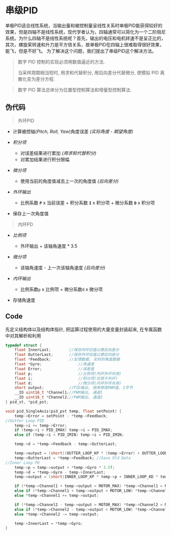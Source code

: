 # 串级PID
单极PID适合线性系统，当输出量和被控制量呈线性关系时单极PID能获得较好的效果，但是四轴不是线性系统，现代学者认为，四轴通常可以简化为一个二阶阻尼系统。为什么四轴不是线性系统呢？首先，输出的电压和电机转速不是呈正比的，其次，螺旋桨转速和升力是平方倍关系，故单极PID在四轴上很难取得很好效果，能飞，但是不好飞。
为了解决这个问题，我们提出了串级PID这个解决方法。

> 数字 PID 控制的实现必须用数值逼近的方法.
> 
> 当采样周期相当短时, 用求和代替积分, 用后向差分代替微分, 使模拟 PID 离散化变为差分方程.

> 数字 PID 算法总体分为位置型控制算法和增量型控制算法.

## 伪代码
> 外环PID

- 计算被控轴(*Pitch, Roll, Yaw*)角度误差 *(实际角度 - 期望角度)*

* *积分项*

	- 对误差结果进行累加 *(用求和代替积分)*
	- 对累加结果进行积分限幅

* *微分项*

	- 使用当前的角度值减去上一次的角度值 *(后向差分)*

* *外环输出*

	- 比例系数 **`P`** x 当前误差 + 积分系数 **`I`** x 积分项 + 微分系数 **`D`** x 积分项
- 保存上一次角度值

> 内环PD

* *比例项*

	- 外环输出 + 该轴角速度 * 3.5
* *微分项*

	- 该轴角速度 - 上一次该轴角速度 *(后向差分)*

* *内环输出*

	- 比例系数`p` x 比例项 + 微分系数`d` x 微分项

- 存储角速度

## Code

先定义结构体以及结构体指针, 把运算过程使用的大量变量封装起来, 在专属函数中对其解析和利用

``` c
typedef struct {
    float InnerLast;		//保存内环旧值以便后向差分
    float OutterLast;		//保存外环旧值以便后向差分
    float *Feedback;		//反馈数据, 实时的角度数据
    float *Gyro;				//角速度
    float Error;				//误差值
    float p;					//比例项(内环外环共用)
    float i;					//积分项(仅用于外环)
    float d;					//微分项(内环外环共用)
    short output;			//PID输出, 用来修改PWM值, 2字节
    __IO uint16_t *Channel1;//PWM输出, 通道1
    __IO uint16_t *Channel2;//PWM输出, 通道2
} pid_st, *pid_pst;
```

``` c
void pid_SingleAxis(pid_pst temp, float setPoint) {
    temp->Error = setPoint - *temp->Feedback;
//Outter Loop PID
    temp->i += temp->Error;
    if (temp->i > PID_IMAX) temp->i = PID_IMAX;
    else if (temp->i < PID_IMIN) temp->i = PID_IMIN;

    temp->d = *temp->Feedback - temp->OutterLast;

    temp->output = (short)(OUTTER_LOOP_KP * (temp->Error) + OUTTER_LOOP_KI * temp->i + OUTTER_LOOP_KD * temp->d);
    temp->OutterLast = *temp->Feedback; //Save Old Data
//Inner Loop PD
    temp->p = temp->output + *temp->Gyro * 3.5f;
    temp->d = *temp->Gyro - temp->InnerLast;
    temp->output = (short)INNER_LOOP_KP * temp->p + INNER_LOOP_KD * temp->d;

    if (*temp->Channel1 + temp->output > MOTOR_MAX) *temp->Channel1 = MOTOR_MAX;
    else if (*temp->Channel1 + temp->output < MOTOR_LOW) *temp->Channel1 = MOTOR_LOW;
    else *temp->Channel1 += temp->output;

    if (*temp->Channel2 - temp->output > MOTOR_MAX) *temp->Channel2 = MOTOR_MAX;
    else if (*temp->Channel2 - temp->output < MOTOR_LOW) *temp->Channel2 = MOTOR_LOW;
    else *temp->Channel2 -= temp->output;

    temp->InnerLast = *temp->Gyro;
}
```
